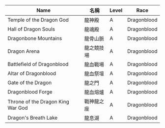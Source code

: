| Name                               | 名稱             | Level | Race        |
|------------------------------------|------------------|-------|-------------|
| Temple of the Dragon God           | 龍神殿           | A     | Dragonblood |
| Hall of Dragon Souls               | 龍魂殿           | A     | Dragonblood |
| Dragonbone Mountains               | 龍骨山脈         | A     | Dragonblood |
| Dragon Arena                       | 龍之競技場       | A     | Dragonblood |
| Battlefield of Dragonblood         | 龍血戰場         | A     | Dragonblood |
| Altar of Dragonblood               | 龍血祭壇         | A     | Dragonblood |
| Gate of the Dragon                 | 龍之門           | A     | Dragonblood |
| Dragonblood Forge                  | 龍血熔爐         | A     | Dragonblood |
| Throne of the Dragon King War God  | 戰神龍之座       | A     | Dragonblood |
| Dragon's Breath Lake               | 龍息湖           | A     | Dragonblood |
